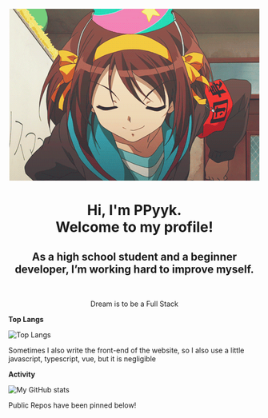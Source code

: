 <p align="center">
  <img src="suzumiya-haruhi-like.webp" alt="Banner">
</p>


<div align="center">
<h1>
  Hi, I'm PPyyk.
  <br/>
  Welcome to my profile!
</h1>
<h2>
As a high school student and a beginner developer, I’m working hard to improve myself.
</h2>
<br/>
<p>Dream is to be a Full Stack</p>
</div>

**Top Langs**

![Top Langs](https://github-readme-stats.vercel.app/api/top-langs?username=PPKunOfficial&layout=compact&hide=html,css,javascript)

Sometimes I also write the front-end of the website, so I also use a little javascript, typescript, vue, but it is negligible

**Activity**

![My GitHub stats](https://github-readme-stats.vercel.app/api?username=PPKunOfficial&show_icons=true&count_private=true)

Public Repos have been pinned below!
